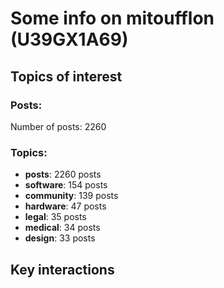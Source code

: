 # Some info on mitoufflon (U39GX1A69)


## Topics of interest

### Posts: 

Number of posts: 2260

### Topics:

* __posts__: 2260 posts
* __software__: 154 posts
* __community__: 139 posts
* __hardware__: 47 posts
* __legal__: 35 posts
* __medical__: 34 posts
* __design__: 33 posts

## Key interactions 

